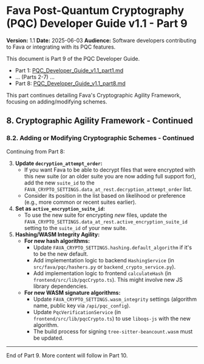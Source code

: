 # Fava Post-Quantum Cryptography (PQC) Developer Guide v1.1 - Part 9

**Version:** 1.1
**Date:** 2025-06-03
**Audience:** Software developers contributing to Fava or integrating with its PQC features.

This document is Part 9 of the PQC Developer Guide.
*   Part 1: [PQC_Developer_Guide_v1.1_part1.md](PQC_Developer_Guide_v1.1_part1.md)
*   ... (Parts 2-7) ...
*   Part 8: [PQC_Developer_Guide_v1.1_part8.md](PQC_Developer_Guide_v1.1_part8.md)

This part continues detailing Fava's Cryptographic Agility Framework, focusing on adding/modifying schemes.

## 8. Cryptographic Agility Framework - Continued

### 8.2. Adding or Modifying Cryptographic Schemes - Continued

Continuing from Part 8:

3.  **Update `decryption_attempt_order`:**
    *   If you want Fava to be able to decrypt files that were encrypted with this new suite (or an older suite you are now adding full support for), add the new `suite_id` to the `FAVA_CRYPTO_SETTINGS.data_at_rest.decryption_attempt_order` list.
    *   Consider its position in the list based on likelihood or preference (e.g., more common or recent suites earlier).
4.  **Set as `active_encryption_suite_id`:**
    *   To use the new suite for encrypting *new* files, update the `FAVA_CRYPTO_SETTINGS.data_at_rest.active_encryption_suite_id` setting to the `suite_id` of your new suite.
5.  **Hashing/WASM Integrity Agility:**
    *   **For new hash algorithms:**
        *   Update `FAVA_CRYPTO_SETTINGS.hashing.default_algorithm` if it's to be the new default.
        *   Add implementation logic to backend `HashingService` (in `src/fava/pqc/hashers.py` or `backend_crypto_service.py`).
        *   Add implementation logic to frontend `calculateHash` (in `frontend/src/lib/pqcCrypto.ts`). This might involve new JS library dependencies.
    *   **For new WASM signature algorithms:**
        *   Update `FAVA_CRYPTO_SETTINGS.wasm_integrity` settings (algorithm name, public key via `/api/pqc_config`).
        *   Update `PqcVerificationService` (in `frontend/src/lib/pqcCrypto.ts`) to use `liboqs-js` with the new algorithm.
        *   The build process for signing `tree-sitter-beancount.wasm` must be updated.

---
End of Part 9. More content will follow in Part 10.
